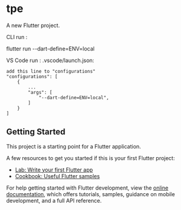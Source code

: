 # tpe

A new Flutter project.

CLI run :

flutter run --dart-define=ENV=local

VS Code run :
    .vscode/launch.json:

    add this line to "configurations"
    "configurations": [
        {
            ...
            "args": [
                "--dart-define=ENV=local",
            ]
        }
    ]

## Getting Started

This project is a starting point for a Flutter application.

A few resources to get you started if this is your first Flutter project:

- [Lab: Write your first Flutter app](https://docs.flutter.dev/get-started/codelab)
- [Cookbook: Useful Flutter samples](https://docs.flutter.dev/cookbook)

For help getting started with Flutter development, view the
[online documentation](https://docs.flutter.dev/), which offers tutorials,
samples, guidance on mobile development, and a full API reference.
